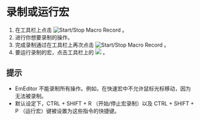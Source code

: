 # 录制或运行宏

1. 在工具栏上点击 ![Start/Stop Macro Record](../../images/macrorecord..png) 。
2. 进行你想要录制的操作。
3. 完成录制通过在工具栏上再次点击
![Start/Stop Macro Record](../../images/macrorecord..png) 。
4. 要运行录制的宏，点击工具栏上的
![](../../images/macrorun..png) 。

## 提示

- EmEditor 不能录制所有操作。例如，在快速宏中不允许鼠标光标移动，因为无法被录制。
- 默认设定下，CTRL + SHIFT + R （开始/停止宏录制）以及 CTRL + SHIFT + P （运行宏）键被设置为这些指令的快捷键。
